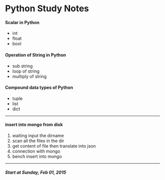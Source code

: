 # Python Study Notes

#### Scalar in Python
- int
- float
- bool

#### Operation of String in Python
- sub string
- loop of string
- multiply of string

#### Compound data types of Python
- tuple
- list
- dict

---

#### insert into mongo from disk

1. waiting input the dirname
2. scan all the files in the dir
3. get content of file then translate into json
4. connection with mongo
5. bench insert into mongo

---

##### Start at Sunday, Feb 01, 2015
